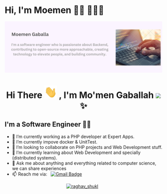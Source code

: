 # Hi, I'm Moemen 👋🏾 👩🏾‍💻

<img src="https://raw.githubusercontent.com/Moemen-Gaballah/Moemen-Gaballah/main/Moemen-gaballa-bio.png" alt="banner that says Moemen Gaballa - software engineer, passionate about Backend, contributing to open-source more approachable, creating technology to elevate people, and building community.">

<h1 align="Center">  Hi There <img src="https://raw.githubusercontent.com/ABSphreak/ABSphreak/master/gifs/Hi.gif" height="40px; !important" width="40px; !important" /> , I'm Mo'men Gaballah <img src="https://media.giphy.com/media/WUlplcMpOCEmTGBtBW/giphy.gif" width="40px"> ✨  </h1>


## I'm a Software Engineer 👨‍💻

<!--
**Moemen-Gaballah/Moemen-Gaballah** is a ✨ _special_ ✨ repository because its `README.md` (this file) appears on your GitHub profile.
-->

- 🔭 I’m currently working as a PHP developer at Expert Apps.
- 🌱 I’m currently impove docker & UnitTest.
- 👯 I’m looking to collaborate on PHP projects and Web Development stuff.
- 🤔 I’m currently learning about Web Development and specially (distributed systems).
- 💬 Ask me about anything and everything related to computer science, we can share experiences
- 📫 Reach me via: &nbsp;&nbsp;[![Gmail Badge](https://img.shields.io/badge/-Gmail-c14438?style=flat-square&logo=Gmail&logoColor=white&link=mailto:shuklaraghav321.com)](mailto:moemengaballa@gmail.com)

<p align="center">
<a href="https://www.linkedin.com/in/moemengaballah/" target="_blank"><img align="center" src="https://cdn.jsdelivr.net/npm/simple-icons@3.1.0/icons/linkedin.svg" alt="raghav_shukl" height="25" width="25" /></a>&nbsp;&nbsp;
</p>

